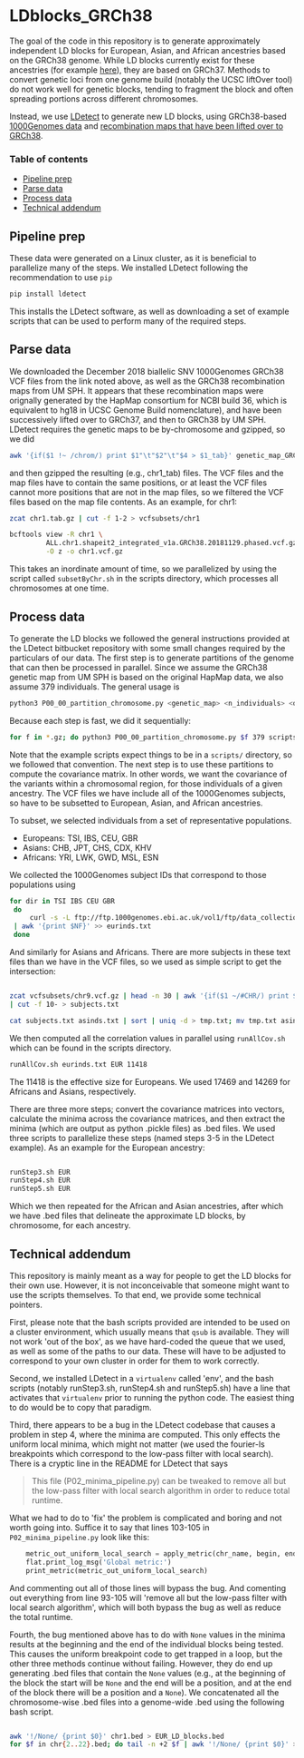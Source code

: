# LDblocks_GRCh38 <a name="top"/>

The goal of the code in this repository is to generate approximately
independent LD blocks for European, Asian, and African ancestries
based on the GRCh38 genome. While LD blocks currently exist for these
ancestries (for example [here](https://github.com/bogdanlab/RHOGE)),
they are based on GRCh37. Methods to convert genetic loci from one
genome build (notably the UCSC liftOver tool) do not work well for
genetic blocks, tending to fragment the block and often spreading
portions across different chromosomes.

Instead, we use
[LDetect](https://bitbucket.org/nygcresearch/ldetect/src/master/) to
generate new LD blocks, using GRCh38-based [1000Genomes
data](http://ftp.1000genomes.ebi.ac.uk/vol1/ftp/data_collections/1000_genomes_project/release/20181203_biallelic_SNV/)
and [recombination maps that have been lifted over to
GRCh38](http://csg.sph.umich.edu/locuszoom/download/recomb-hg38.tar.gz).


### Table of contents
+ [Pipeline prep](#pipelineprep)
+ [Parse data](#parseit)
+ [Process data](#processit)
+ [Technical addendum](#ughbro)

## Pipeline prep <a name="pipelineprep"/>

These data were generated on a Linux cluster, as it is beneficial to
parallelize many of the steps. We installed LDetect following the
recommendation to use `pip`

```sh
pip install ldetect
```
This installs the LDetect software, as well as downloading a set of
example scripts that can be used to perform many of the required
steps. 


## Parse data <a name="parseit"/>

We downloaded the December 2018 biallelic SNV 1000Genomes GRCh38 VCF
files from the link noted above, as well as the GRCh38 recombination
maps from UM SPH. It appears that these recombination maps were
orignally generated by the HapMap consortium for NCBI build 36, which
is equivalent to hg18 in UCSC Genome Build nomenclature), and have
been successively lifted over to GRCh37, and then to GRCh38 by UM
SPH. LDetect requires the genetic maps to be by-chromosome and
gzipped, so we did

```sh
awk '{if($1 !~ /chrom/) print $1"\t"$2"\t"$4 > $1_tab}' genetic_map_GRCh38_merged.tab
```
and then gzipped the resulting (e.g., chr1_tab) files. The VCF files
and the map files have to contain the same positions, or at least the
VCF files cannot more positions that are not in the map files, so we
filtered the VCF files based on the map file contents. As an example,
for chr1:

```sh
zcat chr1.tab.gz | cut -f 1-2 > vcfsubsets/chr1

bcftools view -R chr1 \
		 ALL.chr1.shapeit2_integrated_v1a.GRCh38.20181129.phased.vcf.gz \
		 -O z -o chr1.vcf.gz
```

This takes an inordinate amount of time, so we parallelized by using
the script called `subsetByChr.sh` in the scripts directory, which
processes all chromosomes at one time.


## Process data <a name="processit"/>

To generate the LD blocks we followed the general instructions
provided at the LDetect bitbucket repository with some small changes
required by the particulars of our data. The first step is to generate
partitions of the genome that can then be processed in parallel. Since
we assume the GRCh38 genetic map from UM SPH is based on the original
HapMap data, we also assume 379 individuals. The general usage is

```sh
python3 P00_00_partition_chromosome.py <genetic_map> <n_individuals> <output_file>
```

Because each step is fast, we did it sequentially:

```sh
for f in *.gz; do python3 P00_00_partition_chromosome.py $f 379 scripts/${f/.tab.gz/}_partitions; done
```
Note that the example scripts expect things to be in a `scripts/`
directory, so we followed that convention. The next step is to use
these partitions to compute the covariance matrix. In other words, we
want the covariance of the variants within a chromosomal region, for
those individuals of a given ancestry. The VCF files we have include
all of the 1000Genomes subjects, so have to be subsetted to European,
Asian, and African ancestries.

To subset, we selected individuals from a set of representative
populations. 

+ Europeans: TSI, IBS, CEU, GBR
+ Asians: CHB, JPT, CHS, CDX, KHV
+ Africans: YRI, LWK, GWD, MSL, ESN

We collected the 1000Genomes subject IDs that correspond to those
populations using

```sh
for dir in TSI IBS CEU GBR 
 do
     curl -s -L ftp://ftp.1000genomes.ebi.ac.uk/vol1/ftp/data_collections/1000_genomes_project/data/"$dir"/ \
 | awk '{print $NF}' >> eurinds.txt
 done
```
And similarly for Asians and Africans. There are more subjects in
these text files than we have in the VCF files, so we used as simple
script to get the intersection:

```sh

zcat vcfsubsets/chr9.vcf.gz | head -n 30 | awk '{if($1 ~/#CHR/) print $0}' \
| cut -f 10- > subjects.txt

cat subjects.txt asinds.txt | sort | uniq -d > tmp.txt; mv tmp.txt asinds.txt

```
We then computed all the correlation values in parallel using
`runAllCov.sh` which can be found in the scripts directory.

```sh
runAllCov.sh eurinds.txt EUR 11418
```
The 11418 is the effective size for Europeans. We used 17469 and 14269
for Africans and Asians, respectively.

There are three more steps; convert the covariance matrices into
vectors, calculate the minima across the covariance matrices, and then
extract the minima (which are output as python .pickle files) as .bed
files. We used three scripts to parallelize these steps (named steps
3-5 in the LDetect example). As an example for the European ancestry:

```sh

runStep3.sh EUR
runStep4.sh EUR
runStep5.sh EUR

``` 

Which we then repeated for the African and Asian ancestries, after
which we have .bed files that delineate the approximate LD blocks,
by chromosome, for each ancestry.


## Technical addendum <a name=ughbro/>

This repository is mainly meant as a way for people to get the LD
blocks for their own use. However, it is not inconceivable that
someone might want to use the scripts themselves. To that end, we
provide some technical pointers. 

First, please note that the bash scripts provided are intended to be
used on a cluster environment, which usually means that `qsub` is
available. They will not work 'out of the box', as we have hard-coded
the queue that we used, as well as some of the paths to our
data. These will have to be adjusted to correspond to your own cluster
in order for them to work correctly.

Second, we installed LDetect in a `virtualenv` called 'env', and the
bash scripts (notably runStep3.sh, runStep4.sh and runStep5.sh) have a
line that activates that `virtualenv` prior to running the python
code. The easiest thing to do would be to copy that paradigm.

Third, there appears to be a bug in the LDetect codebase that causes
a problem in step 4, where the minima are computed. This only effects
the uniform local minima, which might not matter (we used the
fourier-ls breakpoints which correspond to the low-pass filter with
local search). There is a cryptic line in the README for LDetect that
says

> This file (P02_minima_pipeline.py) can be tweaked to remove all but
> the low-pass filter with local search algorithm in order to reduce
> total runtime.

What we had to do to 'fix' the problem is complicated and boring and
not worth going into. Suffice it to say that lines 103-105 in
`P02_minima_pipeline.py` look like this:

```python
    metric_out_uniform_local_search = apply_metric(chr_name, begin, end, config, breakpoint_loci_uniform_local_search['loci'])
    flat.print_log_msg('Global metric:')
    print_metric(metric_out_uniform_local_search)
```
And commenting out all of those lines will bypass the bug. And
comenting out everything from line 93-105 will 'remove all but the
low-pass filter with local search algorithm', which will both bypass
the bug as well as reduce the total runtime.

Fourth, the bug mentioned above has to do with `None` values in the
minima results at the beginning and the end of the individual blocks
being tested. This causes the uniform breakpoint code to get trapped
in a loop, but the other three methods continue without
failing. However, they do end up generating .bed files that contain
the `None` values (e.g., at the beginning of the block the start will
be `None` and the end will be a position, and at the end of the block
there will be a position and a `None`). We concatenated all the
chromosome-wise .bed files into a genome-wide .bed using the following
bash script.

```sh

awk '!/None/ {print $0}' chr1.bed > EUR_LD_blocks.bed
for $f in chr{2..22}.bed; do tail -n +2 $f | awk '!/None/ {print $0}' >> EUR_LD_blocks.bed; done

```
							 

